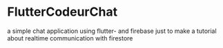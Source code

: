 # FlutterCodeurChat
a simple chat application using flutter- and firebase just to make a tutorial about realtime communication with firestore
